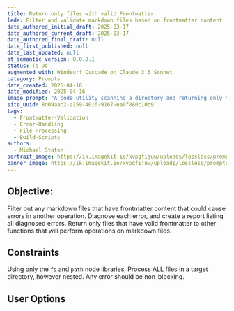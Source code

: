 ```yaml
---
title: Return only files with valid Frontmatter
lede: Filter and validate markdown files based on frontmatter content
date_authored_initial_draft: 2025-03-17
date_authored_current_draft: 2025-03-17
date_authored_final_draft: null
date_first_published: null
date_last_updated: null
at_semantic_version: 0.0.0.1
status: To-Do
augmented_with: Windsurf Cascade on Claude 3.5 Sonnet
category: Prompts
date_created: 2025-04-16
date_modified: 2025-04-16
image_prompt: "A code utility scanning a directory and returning only Markdown files with valid YAML frontmatter, visualized as a digital checklist, file icons, and highlighted metadata. The mood is efficient, organized, and focused on data quality assurance."
site_uuid: 8d09aab2-a159-4016-9167-ea0f880c10b9
tags: 
  - Frontmatter-Validation
  - Error-Handling
  - File-Processing
  - Build-Scripts
authors:
  - Michael Staton
portrait_image: https://ik.imagekit.io/xvpgfijuw/uploads/lossless/prompts/data-integrity/2025-05-04_portrait_image_Return-only-files-with-valid-Frontmatter_1084a193-09d0-4dc0-a9ac-b73fc0534824_-dcgm0d_Z.webp
banner_image: https://ik.imagekit.io/xvpgfijuw/uploads/lossless/prompts/data-integrity/2025-05-04_banner_image_Return-only-files-with-valid-Frontmatter_a4680051-34fe-4bd4-bd20-5db1ed0d7065_OrPBTTsZD.webp
---
```

## Objective: 
Filter out any markdown files that have frontmatter content that could cause errors in another operation. Diagnose each error, and create a report listing all diagnosed errors. Return only files that have valid frontmatter to other functions that will perform operations on markdown files.  

## Constraints
Using only the `fs` and `path` node libraries, 
Process ALL files in a target directory, however nested.  Any error should be non-blocking. 

## User Options